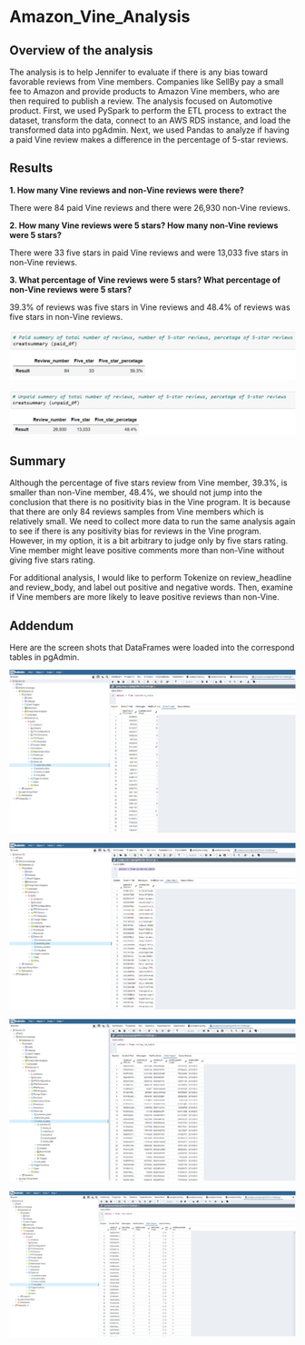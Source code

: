 # Amazon_Vine_Analysis

## Overview of the analysis
   The analysis is to help Jennifer to evaluate if there is any bias toward favorable reviews from Vine members. Companies like SellBy pay a small fee to Amazon and provide products to Amazon Vine members, who are then required to publish a review. 
   The analysis focused on Automotive product. First, we used PySpark to perform the ETL process to extract the dataset, transform the data, connect to an AWS RDS instance, and load the transformed data into pgAdmin. Next, we used Pandas to analyze if having a paid Vine review makes a difference in the percentage of 5-star reviews.

## Results

**1. How many Vine reviews and non-Vine reviews were there?**

There were 84 paid Vine reviews and there were 26,930 non-Vine reviews.

**2. How many Vine reviews were 5 stars? How many non-Vine reviews were 5 stars?**

There were 33 five stars in paid Vine reviews and were 13,033 five stars in non-Vine reviews.

**3. What percentage of Vine reviews were 5 stars? What percentage of non-Vine reviews were 5 stars?**

39.3% of reviews was five stars in Vine reviews and 48.4% of reviews was five stars in non-Vine reviews.

![vine_member](Resources/vine_member.PNG)

![nonvine_member](Resources/nonvine_member.PNG)


## Summary
   Although the percentage of five stars review from Vine member, 39.3%, is smaller than non-Vine member, 48.4%, we should not jump into the conclusion that there is no positivity bias in the Vine program. It is because that there are only 84 reviews samples from Vine members which is relatively small. 
   We need to collect more data to run the same analysis again to see if there is any positivity bias for reviews in the Vine program. However, in my option, it is a bit arbitrary to judge only by five stars rating. Vine member might leave positive comments more than non-Vine without giving five stars rating. 
   
   For additional analysis, I would like to perform Tokenize on review_headline and review_body, and label out positive and negative words. Then, examine if Vine members are more likely to leave positive reviews than non-Vine.



## Addendum

Here are the screen shots that DataFrames were loaded into the correspond tables in pgAdmin.

![customers_table_pgadmin](Resources/customers_table_pgadmin.PNG)

![products_table_pgadmin](Resources/products_table_pgadmin.PNG)

![review_id_table_pgadmin](Resources/review_id_table_pgadmin.PNG)

![vine_table_pgadmin](Resources/vine_table_pgadmin.PNG)
